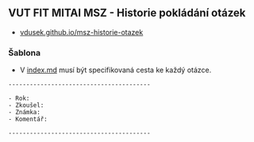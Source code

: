 ## VUT FIT MITAI MSZ - Historie pokládání otázek

- [vdusek.github.io/msz-historie-otazek](https://vdusek.github.io/msz-historie-otazek)

### Šablona

- V [index.md](index.md) musí být specifikovaná cesta ke každý otázce.

```
----------------------------------------

- Rok:
- Zkoušel:
- Známka:
- Komentář:

----------------------------------------
```

